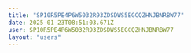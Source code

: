 ```yaml
---
title: "SP10R5PE4P6W5032R93ZDSDWS5EGCQZHNJBNRBW77"
date: 2025-01-23T08:51:03.671Z
user: SP10R5PE4P6W5032R93ZDSDWS5EGCQZHNJBNRBW77
layout: "users"
---
```

    